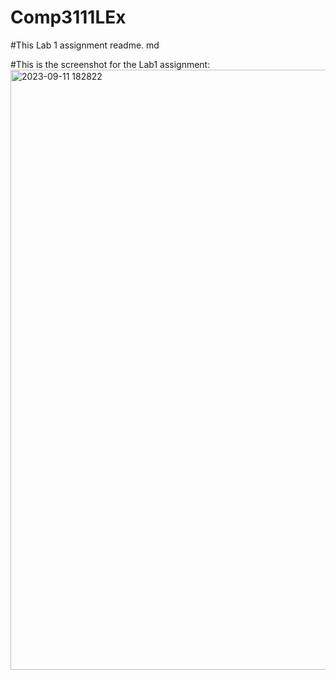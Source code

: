 # Comp3111LEx

#This Lab 1 assignment readme. md

#This is the screenshot for the Lab1 assignment:
<img width="960" alt="2023-09-11 182822" src="https://github.com/wychauae/Comp3111LEx/assets/144663658/28994e6b-8c73-450e-8e8a-62cfe96575a4">
